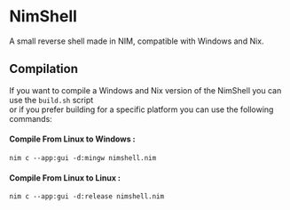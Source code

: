# NimShell
A small reverse shell made in NIM, compatible with Windows and Nix.

## Compilation

If you want to compile a Windows and Nix version of the NimShell you can use the `build.sh` script<br>
or if you prefer building for a specific platform you can use the following commands:

#### Compile From Linux to Windows : 
```nim c --app:gui -d:mingw nimshell.nim```

#### Compile From Linux to Linux :
```nim c --app:gui -d:release nimshell.nim```

